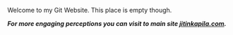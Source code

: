Welcome to my Git Website. This place is empty though.


**_For more engaging perceptions you can visit to main site [jitinkapila.com](https://www.jitinkapila.com/)._**
